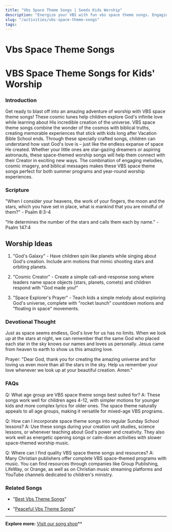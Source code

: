 ```yaml
---
title: "Vbs Space Theme Songs | Seeds Kids Worship"
description: "Energize your VBS with fun vbs space theme songs. Engaging worship music and activities for summer children's ministry."
slug: "/activities/vbs-space-theme-songs"
tags:
---
```


# Vbs Space Theme Songs

# VBS Space Theme Songs for Kids' Worship

### Introduction
Get ready to blast off into an amazing adventure of worship with VBS space theme songs! These cosmic tunes help children explore God's infinite love while learning about His incredible creation of the universe. VBS space theme songs combine the wonder of the cosmos with biblical truths, creating memorable experiences that stick with kids long after Vacation Bible School ends. Through these specially crafted songs, children can understand how vast God's love is – just like the endless expanse of space He created. Whether your little ones are star-gazing dreamers or aspiring astronauts, these space-themed worship songs will help them connect with their Creator in exciting new ways. The combination of engaging melodies, cosmic imagery, and biblical messages makes these VBS space theme songs perfect for both summer programs and year-round worship experiences.

### Scripture
"When I consider your heavens, the work of your fingers, the moon and the stars, which you have set in place, what is mankind that you are mindful of them?" - Psalm 8:3-4

"He determines the number of the stars and calls them each by name." - Psalm 147:4

## Worship Ideas
1. "God's Galaxy" - Have children spin like planets while singing about God's creation. Include arm motions that mimic shooting stars and orbiting planets.

2. "Cosmic Creator" - Create a simple call-and-response song where leaders name space objects (stars, planets, comets) and children respond with "God made you!"

3. "Space Explorer's Prayer" - Teach kids a simple melody about exploring God's universe, complete with "rocket launch" countdown motions and "floating in space" movements.

### Devotional Thought
Just as space seems endless, God's love for us has no limits. When we look up at the stars at night, we can remember that the same God who placed each star in the sky knows our names and loves us personally. Jesus came from heaven to earth to show us this amazing love.

Prayer: "Dear God, thank you for creating the amazing universe and for loving us even more than all the stars in the sky. Help us remember your love whenever we look up at your beautiful creation. Amen."

### FAQs
Q: What age group are VBS space theme songs best suited for?
A: These songs work well for children ages 4-12, with simpler motions for younger kids and more complex lyrics for older ones. The space theme naturally appeals to all age groups, making it versatile for mixed-age VBS programs.

Q: How can I incorporate space theme songs into regular Sunday School lessons?
A: Use these songs during your creation unit studies, science lessons, or whenever teaching about God's power and creativity. They also work well as energetic opening songs or calm-down activities with slower space-themed worship music.

Q: Where can I find quality VBS space theme songs and resources?
A: Many Christian publishers offer complete VBS space-themed programs with music. You can find resources through companies like Group Publishing, LifeWay, or Orange, as well as on Christian music streaming platforms and YouTube channels dedicated to children's ministry.

### Related Songs

- "[Best Vbs Theme Songs](/activities/best-vbs-theme-songs/)"

- "[Peaceful Vbs Theme Songs](/activities/peaceful-vbs-theme-songs/)"

---

**Explore more:** [Visit our song shop](https://seedskidsworship.com/shop)**

<!-- Schema Markup -->
<script type="application/ld+json">
{
  "@context": "https://schema.org",
  "@type": "MusicRecording",
  "name": "Vbs Space Theme Songs",
  "byArtist": {
    "@type": "MusicGroup",
    "name": "Seeds Kids Worship"
  },
  "isFamilyFriendly": true,
  "url": "https://seedskidsworship.com/activities/vbs-space-theme-songs/"
}
</script>